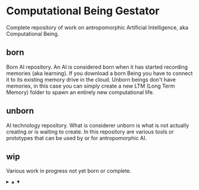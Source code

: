 # Computational Being Gestator

Complete repository of work on antropomorphic Artificial Intelligence, aka Computational Being.

## born

Born AI repository. 
An AI is considered born when it has started recording memories (aka learning). If you download a born Being you have to connect it to its existing memory drive in the cloud. Unborn beings don't have memories, in this case you can simply create a new LTM (Long Term Memory) folder to spawn an entirely new computational life.

## unborn

AI technology repository. 
What is considerer unborn is what is not actually creating or is waiting to create. In this repository are various tools or prototypes that can be used by or for antropomorphic AI.

## wip

Various work in progress not yet born or complete.

`▶ ▲ ▼`


